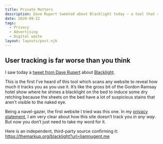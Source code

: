 ```yaml
---
title: Private Matters
description: Dave Rupert tweeted about Blacklight today — a tool that reveals how much tracking takes place on websites.
date: 2020-09-22
tags:
  - Privacy
  - Advertising
  - Digital waste
layout: layouts/post.njk
---
```

## User tracking is far worse than you think

I saw today a [tweet from Dave Rupert](https://twitter.com/davatron5000/status/1308416904512647172) about [Blacklight](https://themarkup.org/blacklight).

This is the first I’ve heard of this tool which scans any website to reveal how much it tracks you as you use it. It’s like the gross bit of the Gordon Ramsay hotel show where he shines a blacklight on the bed to induce some dry retching because the sheets on the bed have a lot of suspicious stains that aren't visible to the naked eye.

Being a navel-gazer, the first website I tried was this one. In my [privacy statement](https://liamnugent.me/privacy/), I am very clear about how this site doesn’t track you _in any way_. But now you don’t just need to take my word for it.

Here is an independent, third-party source confirming it:
https://themarkup.org/blacklight?url=liamnugent.me
